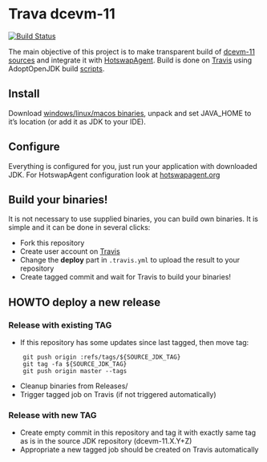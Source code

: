 Trava dcevm-11
==============
[![Build Status](https://travis-ci.org/TravaOpenJDK/trava-jdk-11-dcevm.svg?branch=master)](https://travis-ci.org/TravaOpenJDK/trava-jdk-11-dcevm)

The main objective of this project is to make transparent build of [dcevm-11 sources](https://github.com/HotswapProjects/openjdk-jdk11u) and integrate it with [HotswapAgent](https://github.com/HotswapProjects/HotswapAgent). Build is done on [Travis](https://travis-ci.org/TravaOpenJDK/trava-jdk-11-dcevm) using AdoptOpenJDK build [scripts](https://github.com/AdoptOpenJDK/openjdk-build).

## Install
Download [windows/linux/macos binaries](https://github.com/TravaOpenJDK/trava-jdk-11-dcevm/releases), unpack and set JAVA_HOME to it’s location (or add it as JDK to your IDE).

## Configure
Everything is configured for you, just run your application with downloaded JDK. For HotswapAgent configuration look at [hotswapagent.org](http://hotswapagent.org/)

## Build your binaries!
It is not necessary to use supplied binaries, you can build own binaries. It is simple and it can be done in several
clicks:

* Fork this repository
* Create user account on [Travis](https://travis-ci.org/)
* Change the **deploy** part in `.travis.yml` to upload the result to your repository
* Create tagged commit and wait for Travis to build your binaries!


## HOWTO deploy a new release

### Release with existing TAG
* If this repository has some updates since last tagged, then move tag:
```
    git push origin :refs/tags/${SOURCE_JDK_TAG}
    git tag -fa ${SOURCE_JDK_TAG}
    git push origin master --tags
```
* Cleanup binaries from Releases/
* Trigger tagged job on Travis (if not triggered automatically)

### Release with new TAG
* Create empty commit in this repository and tag it with exactly same tag as is in the source JDK repository (dcevm-11.X.Y+Z)
* Appropriate a new tagged job should be created on Travis automatically
